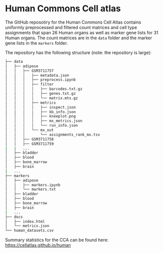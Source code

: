 # Human Commons Cell atlas
The GitHub reposotiry for the Human Commons Cell Atlas contains uniformly preprocessed and filtered count matrices and cell type assignments that span 26 Human organs as well as marker gene lists for 31 Human organs. The count matrices are in the `data` folder and the marker gene lists in the `markers` folder. 



The repository has the following structure (note: the repository is large):

```bash
├── data
│   ├── adipose
│   │   ├── GSM3711757
│   │   │   ├── metadata.json
│   │   │   ├── preprocess.ipynb
│   │   │   ├── filter
│   │   │   │   ├── barcodes.txt.gz
│   │   │   │   ├── genes.txt.gz
│   │   │   │   └── matrix.mtx.gz
│   │   │   ├── metrics
│   │   │   │   ├── inspect.json
│   │   │   │   ├── kb_info.json
│   │   │   │   ├── kneeplot.png
│   │   │   │   ├── mx_metrics.json
│   │   │   │   └── run_info.json
│   │   │   └── mx_out
│   │   │       └── assignments_rank_mx.tsv
│   │   ├── GSM3711758
│   │   ├── GSM3711759
|   |   ...
│   ├── bladder
│   ├── blood
│   ├── bone_marrow
│   ├── brain
|   ...
├── markers
│   ├── adipose
│   │   ├── markers.ipynb
│   │   └── markers.txt
│   ├── bladder
│   ├── blood
│   ├── bone_marrow
│   ├── brain
|   ...
├── docs
│   ├── index.html
│   └── metrics.json
└── human_datasets.csv
```


Summary statistics for the CCA can be found here: https://cellatlas.github.io/human
